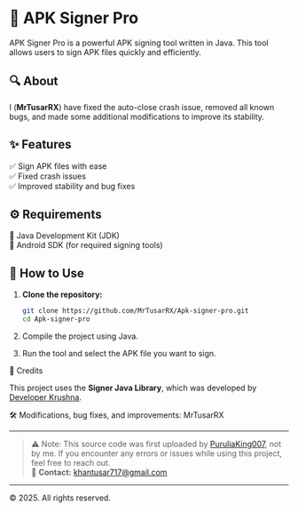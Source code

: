 # 🚀 APK Signer Pro  

APK Signer Pro is a powerful APK signing tool written in Java. This tool allows users to sign APK files quickly and efficiently.  

## 🔍 About  
I (**MrTusarRX**) have fixed the auto-close crash issue, removed all known bugs, and made some additional modifications to improve its stability.  

## ✨ Features  

✅ Sign APK files with ease  
✅ Fixed crash issues  
✅ Improved stability and bug fixes  

## ⚙️ Requirements  

📌 Java Development Kit (JDK)  
📌 Android SDK (for required signing tools)  

## 🚀 How to Use  

1. **Clone the repository:**  
   ```bash
   git clone https://github.com/MrTusarRX/Apk-signer-pro.git
   cd Apk-signer-pro
   ```
 2. Compile the project using Java.


3. Run the tool and select the APK file you want to sign.



🙌 Credits


This project uses the **Signer Java Library**, which was developed by [Developer Krushna](https://github.com/developer-krushna?tab=repositories).  

🛠 Modifications, bug fixes, and improvements: MrTusarRX



---

> ⚠️ Note: This source code was first uploaded by [PuruliaKing007](https://github.com/PuruliaKing007), not by me.
> If you encounter any errors or issues while using this project, feel free to reach out.  
> 📧 **Contact:** [khantusar717@gmail.com](mailto:khantusar717@gmail.com)  

---
© 2025. All rights reserved.
